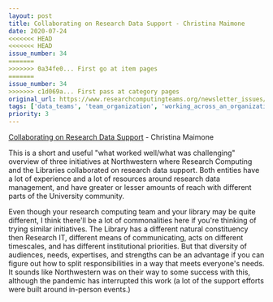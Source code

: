 ```yaml
---
layout: post
title: Collaborating on Research Data Support - Christina Maimone
date: 2020-07-24
<<<<<<< HEAD
<<<<<<< HEAD
issue_number: 34
=======
>>>>>>> 0a34fe0... First go at item pages
=======
issue_number: 34
>>>>>>> c1d069a... First pass at category pages
original_url: https://www.researchcomputingteams.org/newsletter_issues/0034
tags: ['data_teams', 'team_organization', 'working_across_an_organization']
priority: 3
---
```


<!-- markdownlint-disable MD033 -->
<!-- markdownlint-disable MD041 -->
<!-- markdownlint-disable MD049 -->

[Collaborating on Research Data Support](https://sites.northwestern.edu/researchcomputing/2020/07/20/collaborating-on-research-data-support/) - Christina Maimone

This is a short and useful "what worked well/what was challenging" overview of three initiatives at Northwestern where Research Computing and the Libraries collaborated on research data support. Both entities have a lot of experience and a lot of resources around research data management, and have greater or lesser amounts of reach with different parts of the University community.

Even though your research computing team and your library may be quite different, I think there'll be a lot of commonalities here if you're thinking of trying similar initiatives. The Library has a different natural constituency then Research IT, different means of communicating, acts on different timescales, and has different institutional priorities. But that diversity of audiences, needs, expertises, and strengths can be an advantage if you can figure out how to split responsibilities in a way that meets everyone's needs. It sounds like Northwestern was on their way to some success with this, although the pandemic has interrupted this work (a lot of the support efforts were built around in-person events.)

